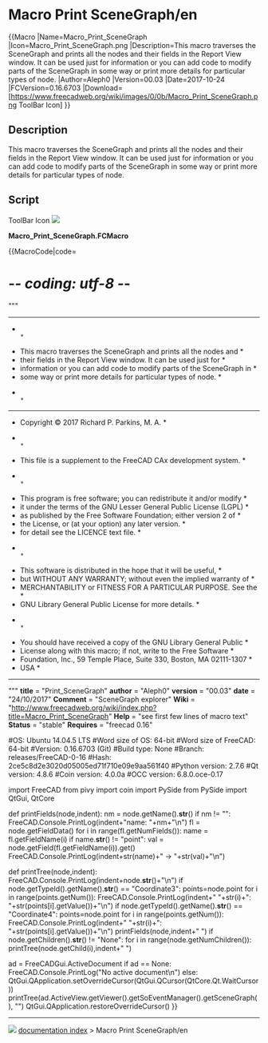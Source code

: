 # Macro Print SceneGraph/en
{{Macro
|Name=Macro_Print_SceneGraph
|Icon=Macro_Print_SceneGraph.png
|Description=This macro traverses the SceneGraph and prints all the nodes and their fields in the Report View window. It can be used just for information or you can add code to modify parts of the SceneGraph in some way or print more details for particular types of node.
|Author=Aleph0
|Version=00.03
|Date=2017-10-24
|FCVersion=0.16.6703
|Download=[https://www.freecadweb.org/wiki/images/0/0b/Macro_Print_SceneGraph.png ToolBar Icon]
}}

## Description

This macro traverses the SceneGraph and prints all the nodes and their fields in the Report View window. It can be used just for information or you can add code to modify parts of the SceneGraph in some way or print more details for particular types of node.

## Script

ToolBar Icon ![](images/Macro_Print_SceneGraph.png )

**Macro_Print_SceneGraph.FCMacro**


{{MacroCode|code=
# -*- coding: utf-8 -*-
"""
***************************************************************************
*                                                                         *
*   This macro traverses the SceneGraph and prints all the nodes and      *
*   their fields in the Report View window. It can be used just for       *
*   information or you can add code to modify parts of the SceneGraph in  *
*   some way or print more details for particular types of node.          *
*                                                                         *
***************************************************************************
*   Copyright © 2017 Richard P. Parkins, M. A.                          *
*                                                                         *
*   This file is a supplement to the FreeCAD CAx development system.      *
*                                                                         *
*   This program is free software; you can redistribute it and/or modify  *
*   it under the terms of the GNU Lesser General Public License (LGPL)    *
*   as published by the Free Software Foundation; either version 2 of     *
*   the License, or (at your option) any later version.                   *
*   for detail see the LICENCE text file.                                 *
*                                                                         *
*   This software is distributed in the hope that it will be useful,      *
*   but WITHOUT ANY WARRANTY; without even the implied warranty of        *
*   MERCHANTABILITY or FITNESS FOR A PARTICULAR PURPOSE.  See the         *
*   GNU Library General Public License for more details.                  *
*                                                                         *
*   You should have received a copy of the GNU Library General Public     *
*   License along with this macro; if not, write to the Free Software     *
*   Foundation, Inc., 59 Temple Place, Suite 330, Boston, MA  02111-1307  *
*   USA                                                                   *
***************************************************************************
"""
__title__   = "Print_SceneGraph"
__author__  = "Aleph0"
__version__ = "00.03"
__date__    = "24/10/2017"
__Comment__ = "SceneGraph explorer"
__Wiki__ = "http://www.freecadweb.org/wiki/index.php?title=Macro_Print_SceneGraph"
__Help__ = "see first few lines of macro text"
__Status__ = "stable"
__Requires__ = "freecad 0.16"

#OS: Ubuntu 14.04.5 LTS
#Word size of OS: 64-bit
#Word size of FreeCAD: 64-bit
#Version: 0.16.6703 (Git)
#Build type: None
#Branch: releases/FreeCAD-0-16
#Hash: 2ce5c8d2e3020d05005ed71f710e09e9aa561f40
#Python version: 2.7.6
#Qt version: 4.8.6
#Coin version: 4.0.0a
#OCC version: 6.8.0.oce-0.17

import FreeCAD
from pivy import coin
import PySide
from PySide import QtGui, QtCore

def printFields(node,indent):
    nm = node.getName().__str__()
    if nm != "":
        FreeCAD.Console.PrintLog(indent+"name: "+nm+"\n") 
    fl = node.getFieldData()
    for i in range(fl.getNumFields()):
        name = fl.getFieldName(i)
        if name.__str__() != "point":
            val = node.getField(fl.getFieldName(i)).get()
            FreeCAD.Console.PrintLog(indent+str(name)+" -> "+str(val)+"\n")

def printTree(node,indent):
    FreeCAD.Console.PrintLog(indent+node.__str__()+"\n")
    if node.getTypeId().getName().__str__() == "Coordinate3":
        points=node.point
        for i in range(points.getNum()):
            FreeCAD.Console.PrintLog(indent+" "+str(i)+": "+str(points[i].getValue())+"\n")
    if node.getTypeId().getName().__str__() == "Coordinate4":
        points=node.point
        for i in range(points.getNum()):
            FreeCAD.Console.PrintLog(indent+" "+str(i)+": "+str(points[i].getValue())+"\n")
    printFields(node,indent+" ")
    if node.getChildren().__str__() != "None":
        for i in range(node.getNumChildren()):
            printTree(node.getChild(i),indent+" ")

ad = FreeCADGui.ActiveDocument
if ad == None:
    FreeCAD.Console.PrintLog("No active document\n")
else:
    QtGui.QApplication.setOverrideCursor(QtGui.QCursor(QtCore.Qt.WaitCursor))
    printTree(ad.ActiveView.getViewer().getSoEventManager().getSceneGraph(), "")
    QtGui.QApplication.restoreOverrideCursor()
}}



---
![](images/Button_right.svg) [documentation index](../README.md) > Macro Print SceneGraph/en
